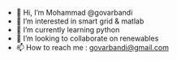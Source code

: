 - 👋 Hi, I’m Mohammad @govarbandi
- 👀 I’m interested in smart grid & matlab
- 🌱 I’m currently learning python
- 💞️ I’m looking to collaborate on renewables
- 📫 How to reach me : govarbandi@gmail.com

<!---
govarbandi/govarbandi is a ✨ special ✨ repository because its `README.md` (this file) appears on your GitHub profile.
You can click the Preview link to take a look at your changes.
--->
